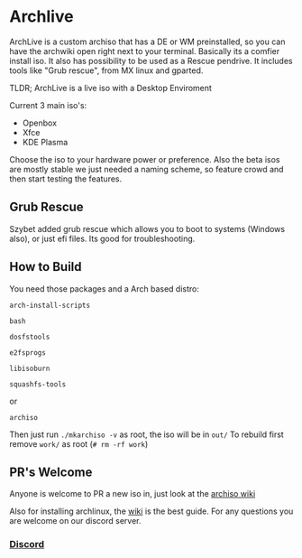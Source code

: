 # Archlive
ArchLive is a custom archiso that has a DE or WM preinstalled, so you can have the archwiki open right next to 
your terminal. Basically its a comfier install iso. It also has possibility
to be used as a Rescue pendrive. It includes tools like "Grub rescue", from MX linux and gparted.

TLDR; ArchLive is a live iso with a Desktop Enviroment 

Current 3 main iso's:
 * Openbox
 * Xfce
 * KDE Plasma
 
Choose the iso to your hardware power or preference.
Also the beta isos are mostly stable we just needed a naming scheme, so feature crowd and then start testing the features.

## Grub Rescue
Szybet added grub rescue which allows you to boot to systems (Windows also), or just efi files.
Its good for troubleshooting.
## How to Build
You need those packages and a Arch based distro:

`arch-install-scripts`

`bash`

`dosfstools`

`e2fsprogs`

`libisoburn`

`squashfs-tools`

or

`archiso`

Then just run `./mkarchiso -v` as root, the iso will be in `out/`
To rebuild first remove `work/` as root (`# rm -rf work`)

## PR's Welcome
Anyone is welcome to PR a new iso in, just look at the [archiso wiki](https://wiki.archlinux.org/index.php/archiso)

Also for installing archlinux, the [wiki](https://wiki.archlinux.org/index.php/Installation_guide) is the best guide.
For any questions you are welcome on our discord server.

### [Discord](https://discord.gg/a9DtayU)
